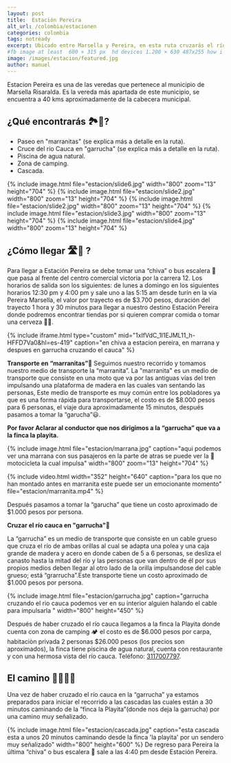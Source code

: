 ```yaml
---
layout: post
title:  Estación Pereira
alt_url: /colombia/estacionen
categories: colombia 
tags: notready
excerpt: Ubicado entre Marsella y Pereira, en esta ruta cruzarás el río cauca en "garrucha" y recorrerá unas antiguas vías de tren montando una "marranita", ademas podras descubrir una linda cascada después de una caminata corta. Duración del trayecto 1 día.
#fb image at least  600 × 315 px  hd devices 1.200 × 630 487x255 how i see it
image: /images/estacion/featured.jpg
author: manuel
---
```

Estacion Pereira es una de las veredas que pertenece al municipio de Marsella Risaralda. Es la vereda más apartada de este municipio, se encuentra a 40 kms aproximadamente de la cabecera municipal.

## ¿Qué encontrarás 🏞👀?
- Paseo en "marranitas" (se explica más a detalle en la ruta).
- Cruce del rio Cauca en "garrucha" (se explica más a detalle en la ruta).
- Piscina de agua natural.
- Zona de camping.
- Cascada.

<amp-carousel 
    width="800"
    height="600"
    layout="responsive"
    type="slides"
    autoplay
    delay="2000">
    {% include image.html 
        file="estacion/slide6.jpg" 
        width="800"
        zoom="13"
        height="704"
    %} 
     {% include image.html 
        file="estacion/slide2.jpg" 
        width="800"
        zoom="13"
        height="704"
    %} 
     {% include image.html 
        file="estacion/slide2.jpg" 
        width="800"
        zoom="13"
        height="704"
    %} 
     {% include image.html 
        file="estacion/slide3.jpg" 
        width="800"
        zoom="13"
        height="704"
    %} 
     {% include image.html 
        file="estacion/slide4.jpg" 
        width="800"
        zoom="13"
        height="704"
    %} 
</amp-carousel>

## ¿Cómo llegar 🛣🚌 ? 
Para llegar a Estación Pereira se debe tomar una “chiva” o bus escalera 🚌 que pasa al frente del centro comercial victoria por la carrera 12. Los horarios de salida son los siguientes: de lunes a domingo en los siguientes horarios 12:30 pm y 4:00 pm y sale uno a las 5:15 am desde turín en la vía Pereira Marsella, el valor por trayecto es de $3.700 pesos, duración del trayecto 1 hora y 30 minutos para llegar a nuestro destino Estación Pereira donde podremos encontrar tiendas por si quieren comprar comida o tomar una cerveza 🍻😄. 

{% include iframe.html
    type="custom"
    mid="1xIfVdC_1I1EJML11_h-HFFD7Va0&hl=es-419"
    caption="en chiva a estacion pereira, en marrana y despues en garrucha cruzando el cauca"
%}

__Transporte en “marranitas”__🛵
Seguimos nuestro recorrido y tomamos nuestro medio de transporte la “marranita”. 
La "marranita" es un medio de transporte que consiste en una moto que va por las antiguas vías del tren impulsando una plataforma de madera en las cuales van sentando las personas, Este medio de transporte es muy común entre los pobladores ya que es una forma rápida para transportarse, el costo es de $8.000 pesos para 6 personas, el viaje dura aproximadamente 15 minutos, después pasamos a tomar la “garucha”😃.

**Por favor Aclarar al conductor que nos dirigimos a la “garrucha” que va a la finca la playita.**

{% include image.html 
   file="estacion/marrana.jpg" 
   caption="aqui podemos ver una marrana con sus pasajeros en la parte de atras se puede ver la 🛵 motocicleta la cual impulsa"
   width="800"
   zoom="13"
   height="704"
%} 

{%  include video.html
    width="352"
    height="640"
    caption="para los que no han montado antes en marranita este puede ser un emocionante momento"
    file="estacion/marranita.mp4"
 %}

Después pasamos a tomar la “garucha” que tiene un costo aproximado de $1.000 pesos por persona.

__Cruzar el río cauca en "garrucha"__🚡

La “garrucha” es un medio de transporte que consiste en un cable grueso que cruza el río de ambas orillas al cual se adapta una polea y una caja grande de madera y acero en donde caben de 5 a 6 personas, se desliza el canasto hasta la mitad del río y las personas que van dentro de él por sus propios medios deben llegar al otro lado de la orilla impulsandose del cable grueso; está  “grarrucha”.Este transporte tiene un costo aproximado de $1.000 pesos por persona.


{% include image.html 
   file="estacion/garrucha.jpg" 
   caption="garrucha cruzando el rio cauca podemos ver en su interior alguien halando el cable para impulsarla "
   width="800"
   height="450"
%} 

Después de haber cruzado el río cauca llegamos a la finca la Playita donde cuenta con zona de camping 🏕 el costo es de $6.000 pesos por carpa, habitaciòn privada 2 personas $26.000 pesos (los precios son aproximados), la finca tiene piscina de agua natural, cuenta con restaurante y con una hermosa vista del río cauca. Teléfono: 
<a href="tel:3117007797">3117007797</a>.

## El camino 🚶🏽🚶🏽

Una vez de haber cruzado el río cauca en la “garrucha” ya estamos preparados para iniciar  el recorrido a las cascadas las cuales están a 30 minutos caminando de la “finca la Playita”(donde nos deja la garrucha) por una camino muy señalizado.

{% include image.html 
   file="estacion/cascada.jpg" 
   caption="esta cascada esta a unos 20 minutos caminando desde la finca 'la playita' por un sendero muy señalizado"
   width="800"
   height="600"
%} 
De regreso para Pereira la última “chiva” o bus escalera 🚌 sale a las 4:40 pm desde Estación Pereira.





